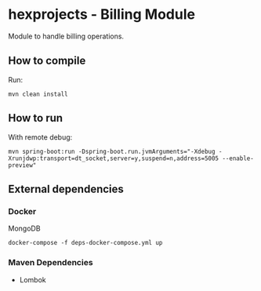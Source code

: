 # hexprojects - Billing Module
Module to handle billing operations.

## How to compile
Run:
```
mvn clean install
```

## How to run
With remote debug:
```
mvn spring-boot:run -Dspring-boot.run.jvmArguments="-Xdebug -Xrunjdwp:transport=dt_socket,server=y,suspend=n,address=5005 --enable-preview"
```
## External dependencies
### Docker
MongoDB
```
docker-compose -f deps-docker-compose.yml up
```
### Maven Dependencies
<ul>
<li>Lombok</li>
</ul>